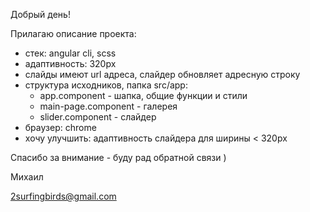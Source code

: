 Добрый день!

Прилагаю описание проекта:

  - стек: angular cli, scss
  - адаптивность: 320px
  - слайды имеют url адреса, слайдер обновляет aдресную строку
  - структура исходников, папка src/app:
      - app.component - шапка, общие функции и стили
      - main-page.component - галерея
      - slider.component - слайдер
  - браузер: chrome
  - хочу улучшить: адаптивность слайдера для ширины < 320px
  
  Спасибо за внимание - буду рад обратной связи )
  
  Михаил
  
  2surfingbirds@gmail.com
